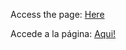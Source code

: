 Access the page: [Here](https://cuzzi-i.github.io/Landing-Page/)

Accede a la página: [Aqui!](https://cuzzi-i.github.io/Landing-Page/)

